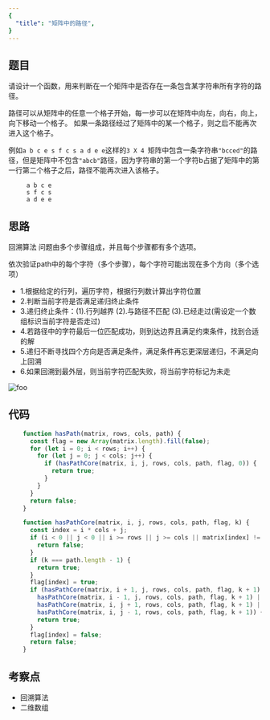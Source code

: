 ```yaml
---
{
  "title": "矩阵中的路径",
}
---
```


## 题目

请设计一个函数，用来判断在一个矩阵中是否存在一条包含某字符串所有字符的路径。

路径可以从矩阵中的任意一个格子开始，每一步可以在矩阵中向左，向右，向上，向下移动一个格子。
如果一条路径经过了矩阵中的某一个格子，则之后不能再次进入这个格子。 

例如` a b c e s f c s a d e e `这样的`3 X 4 `矩阵中包含一条字符串`"bcced"`的路径，但是矩阵中不包含`"abcb"`路径，因为字符串的第一个字符b占据了矩阵中的第一行第二个格子之后，路径不能再次进入该格子。
```
     a b c e 
     s f c s 
     a d e e
```

## 思路

回溯算法   问题由多个步骤组成，并且每个步骤都有多个选项。

依次验证path中的每个字符（多个步骤），每个字符可能出现在多个方向（多个选项）
- 1.根据给定的行列，遍历字符，根据行列数计算出字符位置
- 2.判断当前字符是否满足递归终止条件
- 3.递归终止条件：(1).行列越界 (2).与路径不匹配 (3).已经走过(需设定一个数组标识当前字符是否走过)
- 4.若路径中的字符最后一位匹配成功，则到达边界且满足约束条件，找到合适的解
- 5.递归不断寻找四个方向是否满足条件，满足条件再忘更深层递归，不满足向上回溯
- 6.如果回溯到最外层，则当前字符匹配失败，将当前字符标记为未走

<img :src="$withBase('/矩阵中的路径.png')" alt="foo">

## 代码

```js
    function hasPath(matrix, rows, cols, path) {
      const flag = new Array(matrix.length).fill(false);
      for (let i = 0; i < rows; i++) {
        for (let j = 0; j < cols; j++) {
          if (hasPathCore(matrix, i, j, rows, cols, path, flag, 0)) {
            return true;
          }
        }
      }
      return false;
    }

    function hasPathCore(matrix, i, j, rows, cols, path, flag, k) {
      const index = i * cols + j;
      if (i < 0 || j < 0 || i >= rows || j >= cols || matrix[index] != path[k] || flag[index]) {
        return false;
      }
      if (k === path.length - 1) {
        return true;
      }
      flag[index] = true;
      if (hasPathCore(matrix, i + 1, j, rows, cols, path, flag, k + 1) ||
        hasPathCore(matrix, i - 1, j, rows, cols, path, flag, k + 1) ||
        hasPathCore(matrix, i, j + 1, rows, cols, path, flag, k + 1) ||
        hasPathCore(matrix, i, j - 1, rows, cols, path, flag, k + 1)) {
        return true;
      }
      flag[index] = false;
      return false;
    }
```


## 考察点

- 回溯算法
- 二维数组
